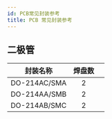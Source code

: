 ```yaml
---
id: PCB常见封装参考
title: PCB 常见封装参考
---
```


## 二极管

|   封装名称   | 焊盘数 |     |
| :----------: | :----: | :-: |
| DO-214AC/SMA |   2    |     |
| DO-214AA/SMB |   2    |     |
| DO-214AB/SMC |   2    |     |
